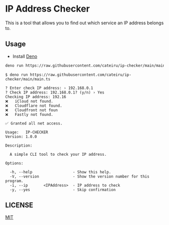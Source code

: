 # IP Address Checker

This is a tool that allows you to find out which service an IP address belongs to.

## Usage

- Install [Deno](https://deno.land/)

```bash
deno run https://raw.githubusercontent.com/cateiru/ip-checker/main/main.ts
```

```text
$ deno run https://raw.githubusercontent.com/cateiru/ip-checker/main/main.ts

? Enter check IP address: › 192.168.0.1
? Check IP address: 192.168.0.1? (y/n) › Yes
Checking IP address: 192.16
❌	iCloud not found.
❌	Cloudflare not found.
❌	Cloudfront not foun
❌	Fastly not found.
```

```text
✅ Granted all net access.

Usage:   IP-CHECKER
Version: 1.0.0

Description:

  A simple CLI tool to check your IP address.

Options:

  -h, --help                  - Show this help.
  -V, --version               - Show the version number for this program.
  -i, --ip       <IPAddress>  - IP address to check
  -y, --yes                   - Skip confirmation
```

## LICENSE

[MIT](./LICENSE)
